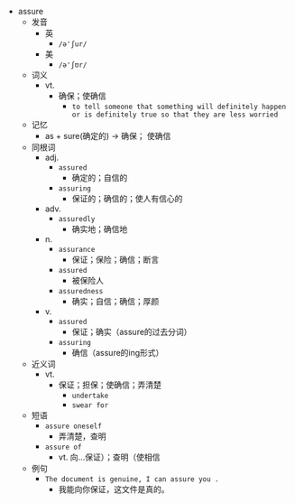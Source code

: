 - assure
  - 发音
    - 英
      - `/ə'ʃur/`
    - 美
      - `/ə'ʃʊr/`
  - 词义
    - vt.
      - 确保；使确信
        - `to tell someone that something will definitely happen or is definitely true so that they are less worried`
  - 记忆
    - as + sure(确定的) → 确保； 使确信
  - 同根词
    - adj.
      - `assured`
        - 确定的；自信的
      - `assuring`
        - 保证的；确信的；使人有信心的
    - adv.
      - `assuredly`
        - 确实地；确信地
    - n.
      - `assurance`
        - 保证；保险；确信；断言
      - `assured`
        - 被保险人
      - `assuredness`
        - 确实；自信；确信；厚颜
    - v.
      - `assured`
        - 保证；确实（assure的过去分词）
      - `assuring`
        - 确信（assure的ing形式）
  - 近义词
    - vt.
      - 保证；担保；使确信；弄清楚
        - `undertake`
        - `swear for`
  - 短语
    - `assure oneself`
      - 弄清楚，查明 
    - `assure of`
      - vt. 向...保证）；查明（使相信 
  - 例句
    - `The document is genuine, I can assure you .`
      - 我能向你保证，这文件是真的。

